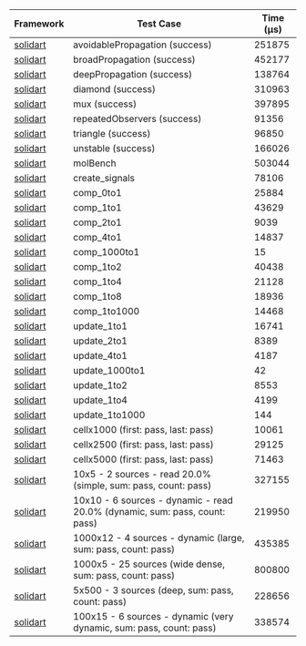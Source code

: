 | Framework | Test Case | Time (μs) |
| --- | --- | --- |
| [solidart](https://github.com/nank1ro/solidart) | avoidablePropagation (success) | 251875 |
| [solidart](https://github.com/nank1ro/solidart) | broadPropagation (success) | 452177 |
| [solidart](https://github.com/nank1ro/solidart) | deepPropagation (success) | 138764 |
| [solidart](https://github.com/nank1ro/solidart) | diamond (success) | 310963 |
| [solidart](https://github.com/nank1ro/solidart) | mux (success) | 397895 |
| [solidart](https://github.com/nank1ro/solidart) | repeatedObservers (success) | 91356 |
| [solidart](https://github.com/nank1ro/solidart) | triangle (success) | 96850 |
| [solidart](https://github.com/nank1ro/solidart) | unstable (success) | 166026 |
| [solidart](https://github.com/nank1ro/solidart) | molBench | 503044 |
| [solidart](https://github.com/nank1ro/solidart) | create_signals | 78106 |
| [solidart](https://github.com/nank1ro/solidart) | comp_0to1 | 25884 |
| [solidart](https://github.com/nank1ro/solidart) | comp_1to1 | 43629 |
| [solidart](https://github.com/nank1ro/solidart) | comp_2to1 | 9039 |
| [solidart](https://github.com/nank1ro/solidart) | comp_4to1 | 14837 |
| [solidart](https://github.com/nank1ro/solidart) | comp_1000to1 | 15 |
| [solidart](https://github.com/nank1ro/solidart) | comp_1to2 | 40438 |
| [solidart](https://github.com/nank1ro/solidart) | comp_1to4 | 21128 |
| [solidart](https://github.com/nank1ro/solidart) | comp_1to8 | 18936 |
| [solidart](https://github.com/nank1ro/solidart) | comp_1to1000 | 14468 |
| [solidart](https://github.com/nank1ro/solidart) | update_1to1 | 16741 |
| [solidart](https://github.com/nank1ro/solidart) | update_2to1 | 8389 |
| [solidart](https://github.com/nank1ro/solidart) | update_4to1 | 4187 |
| [solidart](https://github.com/nank1ro/solidart) | update_1000to1 | 42 |
| [solidart](https://github.com/nank1ro/solidart) | update_1to2 | 8553 |
| [solidart](https://github.com/nank1ro/solidart) | update_1to4 | 4199 |
| [solidart](https://github.com/nank1ro/solidart) | update_1to1000 | 144 |
| [solidart](https://github.com/nank1ro/solidart) | cellx1000 (first: pass, last: pass) | 10061 |
| [solidart](https://github.com/nank1ro/solidart) | cellx2500 (first: pass, last: pass) | 29125 |
| [solidart](https://github.com/nank1ro/solidart) | cellx5000 (first: pass, last: pass) | 71463 |
| [solidart](https://github.com/nank1ro/solidart) | 10x5 - 2 sources - read 20.0% (simple, sum: pass, count: pass) | 327155 |
| [solidart](https://github.com/nank1ro/solidart) | 10x10 - 6 sources - dynamic - read 20.0% (dynamic, sum: pass, count: pass) | 219950 |
| [solidart](https://github.com/nank1ro/solidart) | 1000x12 - 4 sources - dynamic (large, sum: pass, count: pass) | 435385 |
| [solidart](https://github.com/nank1ro/solidart) | 1000x5 - 25 sources (wide dense, sum: pass, count: pass) | 800800 |
| [solidart](https://github.com/nank1ro/solidart) | 5x500 - 3 sources (deep, sum: pass, count: pass) | 228656 |
| [solidart](https://github.com/nank1ro/solidart) | 100x15 - 6 sources - dynamic (very dynamic, sum: pass, count: pass) | 338574 |
